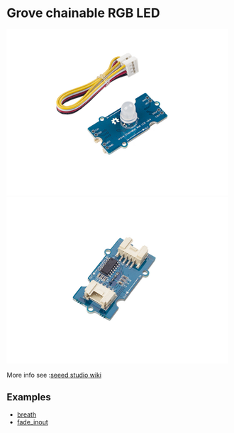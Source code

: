 Grove chainable RGB LED
============


<img src="assets/grove_rgb_led.jpg" width=500px /><img src="assets/grove_rgb_led2.jpg" width=500px />

More info see :[seeed studio wiki](http://wiki.seeedstudio.com/Grove-Chainable_RGB_LED/)

## Examples

* [breath](breath.py)
* [fade_inout](fade_inout.py)

